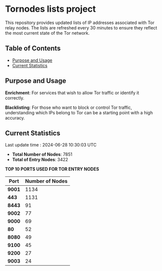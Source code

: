 # Tornodes lists project

This repository provides updated lists of IP addresses associated with Tor relay nodes. The lists are refreshed every 30 minutes to ensure they reflect the most current state of the Tor network.

## Table of Contents

- [Purpose and Usage](#purpose-and-usage)
- [Current Statistics](#current-statistics)


## Purpose and Usage

**Enrichment**: For services that wish to allow Tor traffic or identify it correctly.

**Blacklisting**: For those who want to block or control Tor traffic, understanding which IPs belong to Tor can be a starting point with a high accuracy.

## Current Statistics

Last update time : 2024-06-28 10:30:03 UTC

- **Total Number of Nodes**: 7851
- **Total of Entry Nodes**: 3422

**TOP 10 PORTS USED FOR TOR ENTRY NODES**

| **Port** | **Number of Nodes** |
|------|-----------------|
| **9001**   | 1134  |
| **443**   | 1131  |
| **8443**   | 91  |
| **9002**   | 77  |
| **9000**   | 69  |
| **80**   | 52  |
| **8080**   | 49  |
| **9100**   | 45  |
| **9200**   | 27  |
| **9003**   | 24  |


